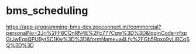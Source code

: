 # bms_scheduling
https://app-programming-bms-dev.zeeconnect.in//commercial?personalNo=2Jri%2FF8CQnRN4E%2Fc777Cgw%3D%3D&loginCode=rfxpGtJwEqsQPU9ytSC1Kw%3D%3D&formName=a4Lfy%2FGb5Roxo9vLiBCqSQ%3D%3D